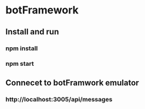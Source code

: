 # botFramework

## Install and run 
### npm install 
### npm start

## Connecet to botFramwork emulator
### http://localhost:3005/api/messages

